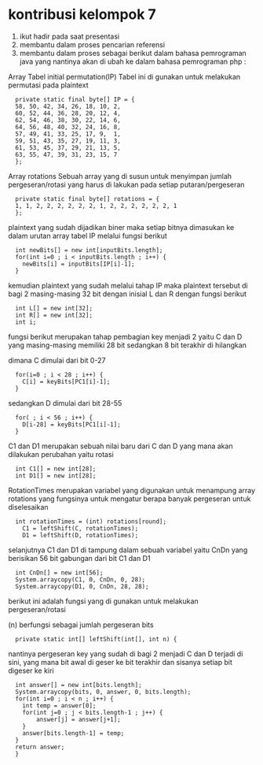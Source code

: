 # kontribusi kelompok 7
1. ikut hadir pada saat presentasi
2. membantu dalam proses pencarian referensi
3. membantu dalam proses sebagai berikut dalam bahasa pemrograman java yang nantinya akan di ubah ke dalam bahasa pemrograman php :

Array Tabel initial permutation(IP) Tabel ini di gunakan untuk melakukan permutasi pada plaintext

      private static final byte[] IP = { 
      58, 50, 42, 34, 26, 18, 10, 2,
      60, 52, 44, 36, 28, 20, 12, 4,
      62, 54, 46, 38, 30, 22, 14, 6,
      64, 56, 48, 40, 32, 24, 16, 8,
      57, 49, 41, 33, 25, 17, 9,  1,
      59, 51, 43, 35, 27, 19, 11, 3,
      61, 53, 45, 37, 29, 21, 13, 5,
      63, 55, 47, 39, 31, 23, 15, 7 
      };
Array rotations Sebuah array yang di susun untuk menyimpan jumlah pergeseran/rotasi yang harus di lakukan pada setiap putaran/pergeseran

      private static final byte[] rotations = {
      1, 1, 2, 2, 2, 2, 2, 2, 1, 2, 2, 2, 2, 2, 2, 1
      };
plaintext yang sudah dijadikan biner maka setiap bitnya dimasukan ke dalam urutan array tabel IP melalui fungsi berikut

      int newBits[] = new int[inputBits.length];
      for(int i=0 ; i < inputBits.length ; i++) {
        newBits[i] = inputBits[IP[i]-1];
      }
kemudian plaintext yang sudah melalui tahap IP maka plaintext tersebut di bagi 2 masing-masing 32 bit dengan inisial L dan R dengan fungsi berikut

      int L[] = new int[32];
      int R[] = new int[32];
      int i;
fungsi berikut merupakan tahap pembagian key menjadi 2 yaitu C dan D yang masing-masing memiliki 28 bit sedangkan 8 bit terakhir di hilangkan

dimana C dimulai dari bit 0-27

      for(i=0 ; i < 28 ; i++) {
        C[i] = keyBits[PC1[i]-1];
      }
sedangkan D dimulai dari bit 28-55

      for( ; i < 56 ; i++) {
        D[i-28] = keyBits[PC1[i]-1];
      }

C1 dan D1 merupakan sebuah nilai baru dari C dan D yang mana akan dilakukan perubahan yaitu rotasi

      int C1[] = new int[28];
      int D1[] = new int[28];
RotationTimes merupakan variabel yang digunakan untuk menampung array rotations yang fungsinya untuk mengatur berapa banyak pergeseran untuk diselesaikan

      int rotationTimes = (int) rotations[round];  
        C1 = leftShift(C, rotationTimes);
        D1 = leftShift(D, rotationTimes);
selanjutnya C1 dan D1 di tampung dalam sebuah variabel yaitu CnDn yang berisikan 56 bit gabungan dari bit C1 dan D1

      int CnDn[] = new int[56];
      System.arraycopy(C1, 0, CnDn, 0, 28);
      System.arraycopy(D1, 0, CnDn, 28, 28);

berikut ini adalah fungsi yang di gunakan untuk melakukan pergeseran/rotasi

(n) berfungsi sebagai jumlah pergeseran bits

      private static int[] leftShift(int[], int n) {
nantinya pergeseran key yang sudah di bagi 2 menjadi C dan D terjadi di sini, yang mana bit awal di geser ke bit terakhir dan sisanya setiap bit digeser ke kiri

      int answer[] = new int[bits.length];
      System.arraycopy(bits, 0, answer, 0, bits.length);
      for(int i=0 ; i < n ; i++) {
        int temp = answer[0];
        for(int j=0 ; j < bits.length-1 ; j++) {
            answer[j] = answer[j+1];
        }
        answer[bits.length-1] = temp;
      }
      return answer;
      }
